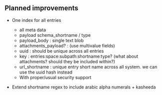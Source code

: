 ## Planned improvements

- One index for all entries
  - all meta data
  - payload schema_shortname / type
  - payload_body : single text blob
  - attachments_payload? : (use multivalue fields)
  - uuid : should be unique across all entries
  - key : entries:space:subpath:shortname:type? (what about attachments? should they be included within?)
  - url_shortname : unique entry short name across all system. we can use the uuid hash instead
  - With proper/usual security support

- Extend shortname regex to include arabic alpha numerals + kasheeda

